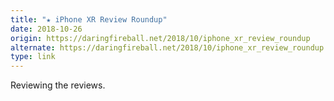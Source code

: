 ```yaml
---
title: "★ iPhone XR Review Roundup"
date: 2018-10-26
origin: https://daringfireball.net/2018/10/iphone_xr_review_roundup
alternate: https://daringfireball.net/2018/10/iphone_xr_review_roundup
type: link
---
```


Reviewing the reviews.